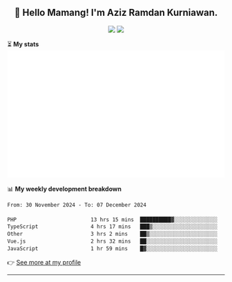 <h2 align="center">👋 Hello Mamang! I'm Aziz Ramdan Kurniawan.</h2>  
<p align="center">
  <img src="https://komarev.com/ghpvc/?username=azizramdan">
  <img src="https://wakatime.com/badge/user/90056fa0-4c31-4eca-954e-2a3ac05896f9.svg">
</p>
    
⏳ **My stats**  
![](https://raw.githubusercontent.com/azizramdan/github-stats/master/generated/overview.svg#gh-dark-mode-only)

📊 **My weekly development breakdown**
<!--START_SECTION:waka-->

```txt
From: 30 November 2024 - To: 07 December 2024

PHP                        13 hrs 15 mins  ██████████▓░░░░░░░░░░░░░░   42.02 %
TypeScript                 4 hrs 17 mins   ███▒░░░░░░░░░░░░░░░░░░░░░   13.60 %
Other                      3 hrs 2 mins    ██▒░░░░░░░░░░░░░░░░░░░░░░   09.63 %
Vue.js                     2 hrs 32 mins   ██░░░░░░░░░░░░░░░░░░░░░░░   08.06 %
JavaScript                 1 hr 59 mins    █▓░░░░░░░░░░░░░░░░░░░░░░░   06.29 %
```

<!--END_SECTION:waka-->
👉 [See more at my profile](https://wakatime.com/@azizramdan)
***
